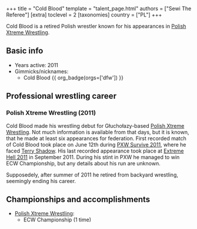 +++
title = "Cold Blood"
template = "talent_page.html"
authors = ["Sewi The Referee"]
[extra]
toclevel = 2
[taxonomies]
country = ["PL"]
+++

Cold Blood is a retired Polish wrestler known for his appearances in [Polish Xtreme Wrestling](@/o/pxw.md).

## Basic info

* Years active: 2011
* Gimmicks/nicknames:
  - Cold Blood {{ org_badge(orgs=['dfw']) }}
 
## Professional wrestling career

### Polish Xtreme Wrestling (2011)

Cold Blood made his wrestling debut for Głuchołazy-based [Polish Xtreme Wrestling](@/o/pxw.md). Not much information is available from that days, but it is known, that he made at least six appearances for federation. First recorded match of Cold Blood took place on June 12th during [PXW Survive 2011](@/e/pxw/2011-06-12-pxw-survive-2011.md), where he faced [Terry Shadow](@/w/shadow.md). His last recorded appearance took place at [Extreme Hell 2011](@/e/pxw/2011-09-24-pxw-extreme-hell-2011.md) in September 2011. During his stint in PXW he managed to win ECW Championship, but any details about his run are unknown.

Supposedely, after summer of 2011 he retired from backyard wrestling, seemingly ending his career.

## Championships and accomplishments

* [Polish Xtreme Wrestling](@/o/pxw.md):
  - ECW Championship (1 time)
